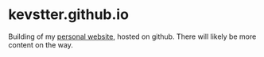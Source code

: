 # kevstter.github.io
Building of my [personal website](https://kevstter.github.io), hosted on github. There will likely be more content on the way.
